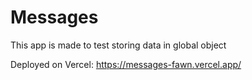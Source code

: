 # Messages

This app is made to test storing data in global object

Deployed on Vercel: https://messages-fawn.vercel.app/
